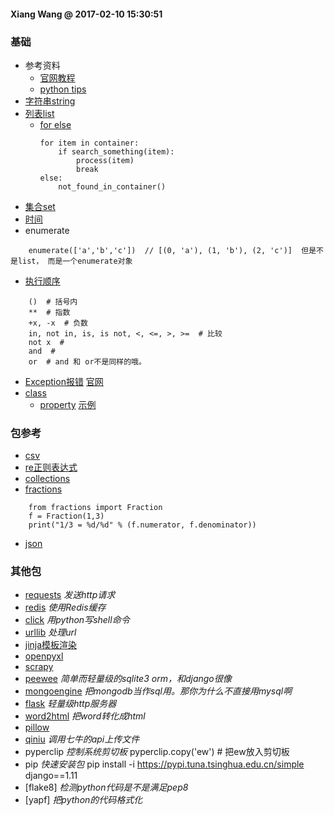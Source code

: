 #### Xiang Wang @ 2017-02-10 15:30:51

### 基础
* 参考资料
    * [官网教程](https://docs.python.org/3/)
    * [python tips](http://book.pythontips.com/en/latest/index.html)
* [字符串string](./string.md)
* [列表list](list.md)
    * [for else](http://book.pythontips.com/en/latest/for_-_else.html)
        ```
        for item in container:
            if search_something(item):
                process(item)
                break
        else:
            not_found_in_container()
        ```
* [集合set](set.md)
* [时间](time时间.md)
* enumerate
```
    enumerate(['a','b','c'])  // [(0, 'a'), (1, 'b'), (2, 'c')]  但是不是list， 而是一个enumerate对象
```
* [执行顺序](https://docs.python.org/3/reference/expressions.html#evaluation-order)
```
    ()  # 括号内
    **  # 指数
    +x, -x  # 负数
    in, not in, is, is not, <, <=, >, >=  # 比较
    not x  #
    and  #
    or  # and 和 or不是同样的哦。
```
* [Exception报错](./exception.md) [官网](https://docs.python.org/3/tutorial/errors.html#handling-exceptions)
* [class](./class/README.md)
    * [property](./class/property.md) [示例](./class/property.py)


### 包参考
* [csv](./csv.md)
* [re正则表达式](./rematch正则表达式.md)
* [collections](./collections.md)
* [fractions](https://docs.python.org/2/library/fractions.html#fractions.Fraction)
```
    from fractions import Fraction
    f = Fraction(1,3)
    print("1/3 = %d/%d" % (f.numerator, f.denominator))
```
* [json](./json.md)

### 其他包
* [requests](./requests.md) *发送http请求*
* [redis](./redis.md) *使用Redis缓存*
* [click](./click.md) *用python写shell命令*
* [urllib](./urllib.md) *处理url*
* [jinja模板渲染](./jinjia.md)
* [openpyxl](./openpyxl.md)
* [scrapy](./scrapy/README.md)
* [peewee](./peewee.md) *简单而轻量级的sqlite3 orm，和django很像*
* [mongoengine](./mongoengine.md) *把mongodb当作sql用。那你为什么不直接用mysql啊*
* [flask](./flask.md) *轻量级http服务器*
* [word2html](https://github.com/bradmontgomery/word2html)  *把word转化成html*
* [pillow](./Pillow.md)
* [qiniu](https://developer.qiniu.com/kodo/sdk/1242/python) *调用七牛的api上传文件*
* pyperclip *控制系统剪切板*
    pyperclip.copy('ew') # 把ew放入剪切板
* pip *快速安装包*
    pip install -i https://pypi.tuna.tsinghua.edu.cn/simple django==1.11
* [flake8] *检测python代码是不是满足pep8*
* [yapf] *把python的代码格式化*
